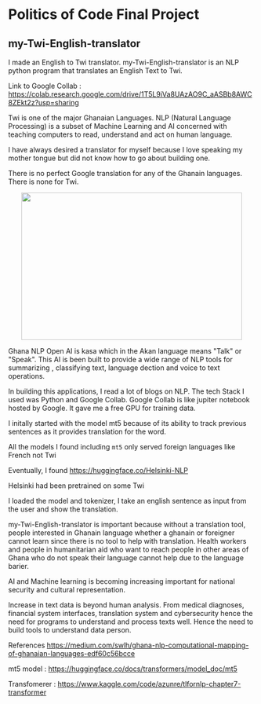 # Politics of Code Final Project

## my-Twi-English-translator
I made an English to Twi translator. my-Twi-English-translator is an NLP python program that translates an  English Text to Twi. 

Link to Google Collab : https://colab.research.google.com/drive/1T5L9iVa8UAzAO9C_aASBb8AWC8ZEkt2z?usp=sharing

Twi is one of the major Ghanaian Languages. 
NLP (Natural Language Processing) is a subset of Machine Learning and AI concerned with teaching computers to read, understand and act on human language. 

I have always desired a translator for myself because I love speaking my mother tongue but did not know how to go about building one.

There is no perfect Google translation for any of the Ghanain languages. There is none for Twi. 

<p align="center">
  <img 
    width="450"
    height="300"
    src="https://github.com/eric-asare/my-Twi-English-translator/blob/main/image/Screen%20Shot%202022-05-11%20at%2011.59.34%20PM.png"
  >
</p>

 
Ghana NLP Open AI is kasa which in the Akan language means "Talk" or "Speak". This AI is been built to provide a wide range of NLP tools for summarizing , classifying text, language dection and voice to text operations. 

In building this applications, I read a lot of blogs on NLP. The tech Stack I used was Python and Google Collab. Google Collab is like jupiter notebook hosted by Google. It gave me a free GPU for training data. 

I initally started with the model mt5 because of its ability to track previous sentences as it provides translation for the word. 

All the models I found including `mt5` only served foreign languages like  French not Twi

Eventually, I found https://huggingface.co/Helsinki-NLP

Helsinki had been pretrained on some Twi

I loaded the model and tokenizer, I take an english sentence as input from the user and show the translation. 

my-Twi-English-translator is important because without a translation tool, people interested in Ghanain language whether a ghanain or foreigner cannot learn since there is no tool to help with translation. Health workers and people in humanitarian aid who want to reach people in other areas of Ghana who do not speak their language cannot help due to the language barier. 

AI and Machine learning is becoming increasing important for national security and cultural representation. 

Increase in text data is beyond human analysis. From medical diagnoses, financial system interfaces, translation system and cybersecurity hence the need for programs to understand and process texts well. Hence the need to build tools to understand data person. 



References
https://medium.com/swlh/ghana-nlp-computational-mapping-of-ghanaian-languages-edf60c56bcce

mt5 model : https://huggingface.co/docs/transformers/model_doc/mt5

Transfomerer : https://www.kaggle.com/code/azunre/tlfornlp-chapter7-transformer







